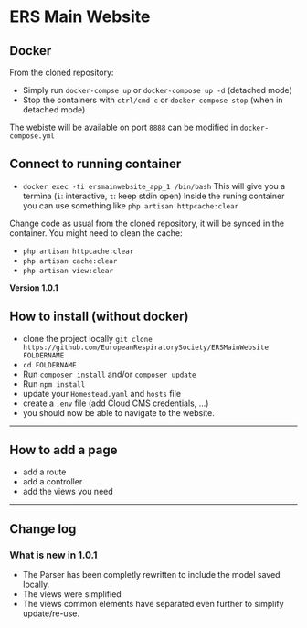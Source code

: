 # ERS Main Website

## Docker
From the cloned repository:

* Simply run `docker-compse up` or `docker-compose up -d` (detached mode)
* Stop the containers with `ctrl/cmd c` or `docker-compose stop` (when in detached mode)

The webiste will be available on port `8888` can be modified in `docker-compose.yml`

## Connect to running container
* `docker exec -ti ersmainwebsite_app_1 /bin/bash`
This will give you a termina (`i`: interactive, `t`: keep stdin open)
Inside the runing container you can use something like `php artisan httpcache:clear`

Change code as usual from the cloned repository, it will be synced in the container. You might need to clean the cache:

* `php artisan httpcache:clear`
* `php artisan cache:clear`
* `php artisan view:clear`

**Version 1.0.1**

## How to install (without docker)
* clone the project locally `git clone https://github.com/EuropeanRespiratorySociety/ERSMainWebsite FOLDERNAME`
* `cd FOLDERNAME`
* Run `composer install` and/or `composer update`
* Run `npm install`
* update your `Homestead.yaml` and `hosts` file
* create a `.env` file (add Cloud CMS credentials, ...)
* you should now be able to navigate to the website.

-------------------

## How to add a page
* add a route
* add a controller
* add the views you need

-------------------
## Change log

### What is new in 1.0.1
* The Parser has been completly rewritten to include the model saved locally. 
* The views were simplified
* The views common elements have separated even further to simplify update/re-use.